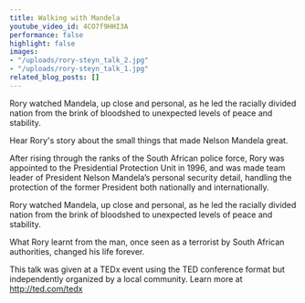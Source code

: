 ```yaml
---
title: Walking with Mandela
youtube_video_id: 4CO7f9HHI3A
performance: false
highlight: false
images:
- "/uploads/rory-steyn_talk_2.jpg"
- "/uploads/rory-steyn_talk_1.jpg"
related_blog_posts: []
---
```


Rory watched Mandela, up close and personal, as he led the racially divided nation from the brink of bloodshed to unexpected levels of peace and stability.

Hear Rory's story about the small things that made Nelson Mandela great.

After rising through the ranks of the South African police force, Rory was appointed to the Presidential Protection Unit in 1996, and was made team leader of President Nelson Mandela’s personal security detail, handling the protection of the former President both nationally and internationally.

Rory watched Mandela, up close and personal, as he led the racially divided nation from the brink of bloodshed to unexpected levels of peace and stability.

What Rory learnt from the man, once seen as a terrorist by South African authorities, changed his life forever.

This talk was given at a TEDx event using the TED conference format but independently organized by a local community. Learn more at http://ted.com/tedx

